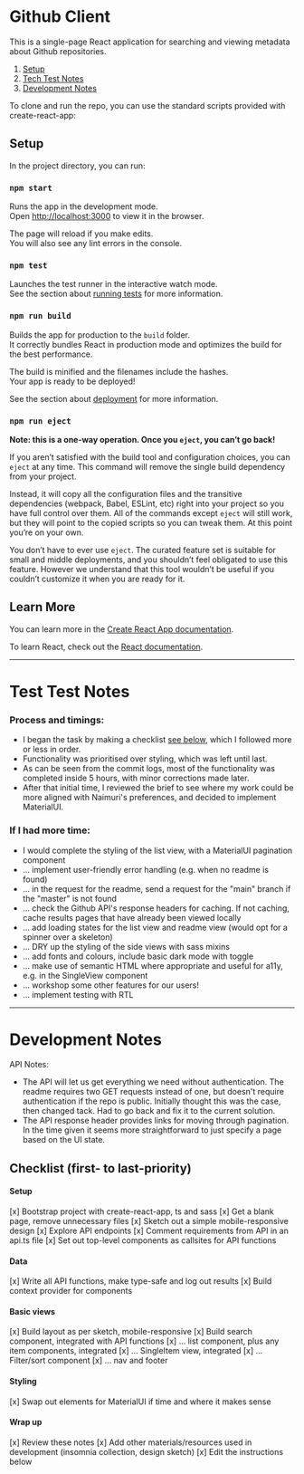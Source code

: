 # Github Client

This is a single-page React application for searching and viewing metadata about Github repositories.

1. [Setup](#setup)
2. [Tech Test Notes](#test-test-notes)
3. [Development Notes](#development-notes)

To clone and run the repo, you can use the standard scripts provided with create-react-app:

## Setup

In the project directory, you can run:

### `npm start`

Runs the app in the development mode.\
Open [http://localhost:3000](http://localhost:3000) to view it in the browser.

The page will reload if you make edits.\
You will also see any lint errors in the console.

### `npm test`

Launches the test runner in the interactive watch mode.\
See the section about [running tests](https://facebook.github.io/create-react-app/docs/running-tests) for more information.

### `npm run build`

Builds the app for production to the `build` folder.\
It correctly bundles React in production mode and optimizes the build for the best performance.

The build is minified and the filenames include the hashes.\
Your app is ready to be deployed!

See the section about [deployment](https://facebook.github.io/create-react-app/docs/deployment) for more information.

### `npm run eject`

**Note: this is a one-way operation. Once you `eject`, you can’t go back!**

If you aren’t satisfied with the build tool and configuration choices, you can `eject` at any time. This command will remove the single build dependency from your project.

Instead, it will copy all the configuration files and the transitive dependencies (webpack, Babel, ESLint, etc) right into your project so you have full control over them. All of the commands except `eject` will still work, but they will point to the copied scripts so you can tweak them. At this point you’re on your own.

You don’t have to ever use `eject`. The curated feature set is suitable for small and middle deployments, and you shouldn’t feel obligated to use this feature. However we understand that this tool wouldn’t be useful if you couldn’t customize it when you are ready for it.

## Learn More

You can learn more in the [Create React App documentation](https://facebook.github.io/create-react-app/docs/getting-started).

To learn React, check out the [React documentation](https://reactjs.org/).

---

# Test Test Notes

### Process and timings:

- I began the task by making a checklist [see below](#checklist), which I followed more or less in order.
- Functionality was prioritised over styling, which was left until last.
- As can be seen from the commit logs, most of the functionality was completed inside 5 hours, with minor corrections made later.
- After that initial time, I reviewed the brief to see where my work could be more aligned with Naimuri's preferences, and decided to implement MaterialUI.

### If I had more time:

- I would complete the styling of the list view, with a MaterialUI pagination component
- ... implement user-friendly error handling (e.g. when no readme is found)
- ... in the request for the readme, send a request for the "main" branch if the "master" is not found
- ... check the Github API's response headers for caching. If not caching, cache results pages that have already been viewed locally
- ... add loading states for the list view and readme view (would opt for a spinner over a skeleton)
- ... DRY up the styling of the side views with sass mixins
- ... add fonts and colours, include basic dark mode with toggle
- ... make use of semantic HTML where appropriate and useful for a11y, e.g. in the SingleView component
- ... workshop some other features for our users!
- ... implement testing with RTL
---

# Development Notes

API Notes:

- The API will let us get everything we need without authentication. The readme requires two GET requests instead of one, but doesn't require authentication if the repo is public. Initially thought this was the case, then changed tack. Had to go back and fix it to the current solution.
- The API response header provides links for moving through pagination. In the time given it seems more straightforward to just specify a page based on the UI state.

## Checklist (first- to last-priority)

#### Setup

[x] Bootstrap project with create-react-app, ts and sass
[x] Get a blank page, remove unnecessary files
[x] Sketch out a simple mobile-responsive design
[x] Explore API endpoints
[x] Comment requirements from API in an api.ts file
[x] Set out top-level components as callsites for API functions

#### Data

[x] Write all API functions, make type-safe and log out results
[x] Build context provider for components

#### Basic views

[x] Build layout as per sketch, mobile-responsive
[x] Build search component, integrated with API functions
[x] ... list component, plus any item components, integrated
[x] ... SingleItem view, integrated
[x] ... Filter/sort component
[x] ... nav and footer

#### Styling

[x] Swap out elements for MaterialUI if time and where it makes sense

#### Wrap up

[x] Review these notes
[x] Add other materials/resources used in development (insomnia collection, design sketch)
[x] Edit the instructions below

